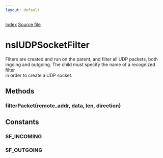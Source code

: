 ```yaml
---
layout: default
---
```

<div id='links'><a href="../index.html">Index</a>
<a href="http://dxr.mozilla.org/mozilla-central/source/netwerk/base/public/nsIUDPSocketFilter.idl">Source file</a>
</div>

# nsIUDPSocketFilter #
  
Filters are created and run on the parent, and filter all UDP packets, both  
ingoing and outgoing. The child must specify the name of a recognized filter  
in order to create a UDP socket.  
  

## Methods ##

### filterPacket(remote_addr, data, len, direction) ###

## Constants ##

### SF_INCOMING ###

### SF_OUTGOING ###
